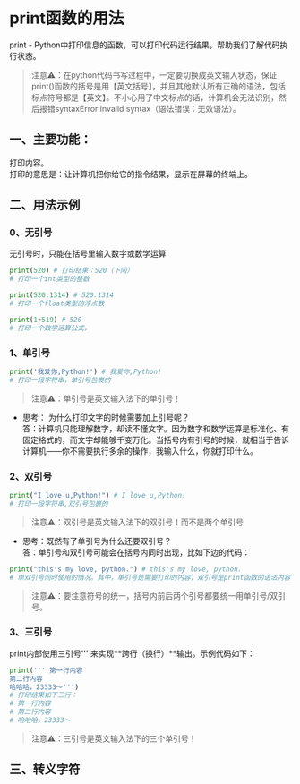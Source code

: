 # print函数的用法
print - Python中打印信息的函数，可以打印代码运行结果，帮助我们了解代码执行状态。
> 注意⚠️：在python代码书写过程中，一定要切换成英文输入状态，保证print()函数的括号是用【英文括号】，并且其他默认所有正确的语法，包括标点符号都是【英文】。不小心用了中文标点的话，计算机会无法识别，然后报错syntaxError:invalid syntax（语法错误：无效语法）。
## 一、主要功能：
打印内容。  
打印的意思是：让计算机把你给它的指令结果，显示在屏幕的终端上。
## 二、用法示例
### 0、无引号
无引号时，只能在括号里输入数字或数学运算
```py
print(520) # 打印结果：520（下同）
# 打印一个int类型的整数

print(520.1314) # 520.1314
# 打印一个float类型的浮点数

print(1+519) # 520
# 打印一个数学运算公式，
```

### 1、单引号
```py
print('我爱你,Python!') # 我爱你,Python! 
# 打印一段字符串，单引号包裹的
```
> 注意⚠️：单引号是英文输入法下的单引号！
* 思考： 为什么打印文字的时候需要加上引号呢？  
答：计算机只能理解数字，却读不懂文字。因为数字和数学运算是标准化、有固定格式的，而文字却能够千变万化。当括号内有引号的时候，就相当于告诉计算机——你不需要执行多余的操作，我输入什么，你就打印什么。
### 2、双引号
```py
print("I love u,Python!") # I love u,Python!
# 打印一段字符串,双引号包裹的
```
> 注意⚠️：双引号是英文输入法下的双引号！而不是两个单引号
* 思考：既然有了单引号为什么还要双引号？  
答：单引号和双引号可能会在括号内同时出现，比如下边的代码：
```py
print("this's my love, python.") # this's my love, python.
# 单双引号同时使用的情况。其中，单引号是需要打印的内容，双引号是print函数的语法内容
```

> 注意⚠️：要注意符号的统一，括号内前后两个引号都要统一用单引号/双引号。
### 3、三引号
print内部使用三引号''' 来实现**跨行（换行）**输出。示例代码如下：
```py
print(''' 第一行内容
第二行内容
哈哈哈，23333～''')
# 打印结果如下三行：
# 第一行内容
# 第二行内容
# 哈哈哈，23333～
```
> 注意⚠️：三引号是英文输入法下的三个单引号！

## 三、转义字符